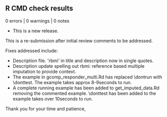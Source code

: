 ## R CMD check results

0 errors | 0 warnings | 0 notes

* This is a new release.

This is a re-submission after initial review comments to be addressed. 

Fixes addressed include:
* Description file. 'rbmi' in title and description now in single quotes. 
* Description update spelling out rbmi: reference based multiple imputation to provide context. 
* The example in gcomp_responder_multi.Rd has replaced \dontrun with \donttest. The example takes approx 8-9seconds to run. 
* A complete running example has been added to get_imputed_data.Rd removing the commented example. \donttest has been added to the example takes over 10seconds to run. 

Thank you for your time and patience,
